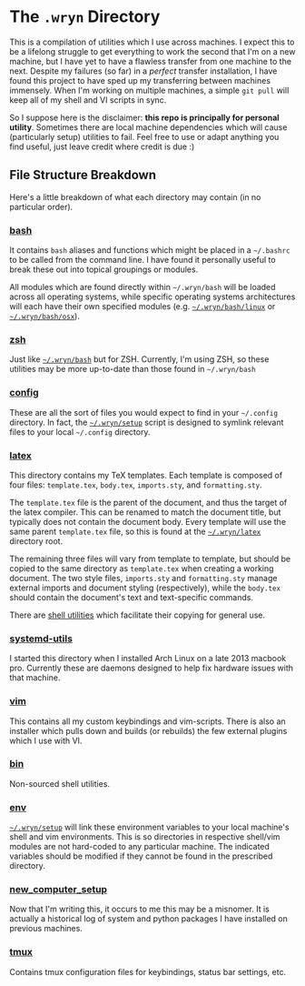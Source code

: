 # The `.wryn` Directory

This is a compilation of utilities which I use across machines.
I expect this to be a lifelong struggle to get everything to work the second that I'm on a new machine, but I have yet to have a flawless transfer from one machine to the next.
Despite my failures (so far) in a *perfect* transfer installation, I have found this project to have sped up my transferring between machines immensely.
When I'm working on multiple machines, a simple `git pull` will keep all of my shell and VI scripts in sync.

So I suppose here is the disclaimer: **this repo is principally for personal utility**.
Sometimes there are local machine dependencies which will cause (particularly setup) utilities to fail.
Feel free to use or adapt anything you find useful, just leave credit where credit is due :)

## File Structure Breakdown

Here's a little breakdown of what each directory may contain (in no particular order).

### [bash](./bash)
It contains `bash` aliases and functions which might be placed in a `~/.bashrc` to be called from the command line.
I have found it personally useful to break these out into topical groupings or modules.

All modules which are found directly within `~/.wryn/bash` will be loaded across all operating systems, while specific operating systems architectures will each have their own specified modules (e.g. [`~/.wryn/bash/linux`](./bash/linux) or [`~/.wryn/bash/osx`](./bash/osx)).

### [zsh](./zsh)
Just like [`~/.wryn/bash`](./bash) but for ZSH.
Currently, I'm using ZSH, so these utilities may be more up-to-date than those found in `~/.wryn/bash`

### [config](./config)
These are all the sort of files you would expect to find in your `~/.config` directory.
In fact, the [`~/.wryn/setup`](./setup) script is designed to symlink relevant files to your local `~/.config` directory.

### [latex](./latex)
This directory contains my TeX templates.
Each template is composed of four files: `template.tex`, `body.tex`, `imports.sty`, and `formatting.sty`.

The `template.tex` file is the parent of the document, and thus the target of the latex compiler.
This can be renamed to match the document title, but typically does not contain the document body.
Every template will use the same parent `template.tex` file, so this is found at the [`~/.wryn/latex`](./latex) directory root.

The remaining three files will vary from template to template, but should be copied to the same directory as `template.tex` when creating a working document.
The two style files, `imports.sty` and `formatting.sty` manage external imports and document styling (respectively), while the `body.tex` should contain the document's text and text-specific commands.

There are [shell utilities](./zsh/latex) which facilitate their copying for general use.

### [systemd-utils](./systemd-utils)
I started this directory when I installed Arch Linux on a late 2013 macbook pro.
Currently these are daemons designed to help fix hardware issues with that machine.

### [vim](./vim)
This contains all my custom keybindings and vim-scripts.
There is also an installer which pulls down and builds (or rebuilds) the few external plugins which I use with VI.

### [bin](./bin)
Non-sourced shell utilities.

### [env](./env)
[`~/.wryn/setup`](./setup) will link these environment variables to your local machine's shell and vim environments.
This is so directories in respective shell/vim modules are not hard-coded to any particular machine.
The indicated variables should be modified if they cannot be found in the prescribed directory.

### [new_computer_setup](./new_computer_setup)
Now that I'm writing this, it occurs to me this may be a misnomer.
It is actually a historical log of system and python packages I have installed on previous machines.

### [tmux](./tmux)
Contains tmux configuration files for keybindings, status bar settings, etc.
